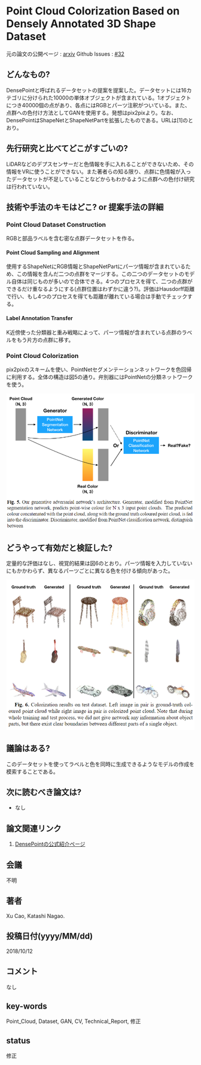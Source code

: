 # Point Cloud Colorization Based on  Densely Annotated 3D Shape Dataset

元の論文の公開ページ : [arxiv](https://arxiv.org/abs/1810.05396)
Github Issues : [#32](https://github.com/Obarads/obarads.github.io/issues/32)

## どんなもの?
DensePointと呼ばれるデータセットの提案を提案した。データセットには16カテゴリに分けられた10000の単体オブジェクトが含まれている。1オブジェクトにつき40000個の点があり、各点にはRGBとパーツ注釈がついている。また、点群への色付け方法としてGANを使用する。発想はpix2pixより。なお、DensePointはShapeNetとShapeNetPartを拡張したものである。URLは[1]のとおり。

## 先行研究と比べてどこがすごいの?
LiDARなどのデプスセンサーだと色情報を手に入れることができないため、その情報をVRに使うことができない。また著者らの知る限り、点群に色情報が入ったデータセットが不足していることなどからもわかるように点群への色付け研究は行われていない。

## 技術や手法のキモはどこ? or 提案手法の詳細
### Point Cloud Dataset Construction
RGBと部品ラベルを含む密な点群データセットを作る。

#### Point Cloud Sampling and Alignment
使用するShapeNetにRGB情報とShapeNetPartにパーツ情報が含まれているため、この情報を含んだ二つの点群をマージする。この二つのデータセットのモデル自体は同じものが多いので合体できる。4つのプロセスを得て、二つの点群ができるだけ重なるようにする(点群位置はわずかに違う?)。評価はHausdorff距離で行い、もし4つのプロセスを得ても距離が離れている場合は手動でチェックする。

#### Label Annotation Transfer
K近傍使った分類器と重み戦略によって、パーツ情報が含まれている点群のラベルをもう片方の点群に移す。

### Point Cloud Colorization
pix2pixのスキームを使い、PointNetセグメンテーションネットワークを色回帰に利用する。全体の構造は図5の通り。弁別器にはPointNetの分類ネットワークを使う。

![fig5](img/PCCBoDA3SD/fig5.png)

## どうやって有効だと検証した?
定量的な評価はなし、視覚的結果は図6のとおり。パーツ情報を入力していないにもかかわらず、異なるパーツごとに異なる色を付ける傾向があった。

![fig6](img/PCCBoDA3SD/fig6.png)

## 議論はある?
このデータセットを使ってラベルと色を同時に生成できるようなモデルの作成を模索することである。

## 次に読むべき論文は?
- なし

## 論文関連リンク
1. [DensePointの公式紹介ページ](http://rwdc.nagao.nuie.nagoya-u.ac.jp/DensePoint)

## 会議
不明

## 著者
Xu Cao, Katashi Nagao.

## 投稿日付(yyyy/MM/dd)
2018/10/12

## コメント
なし

## key-words
Point_Cloud, Dataset, GAN, CV, Technical_Report, 修正

## status
修正
